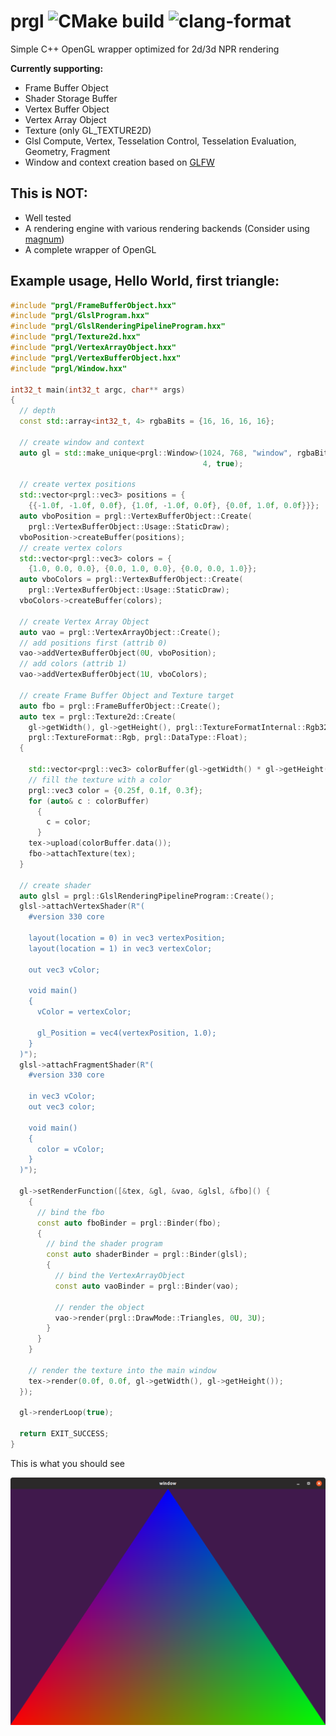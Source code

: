 # prgl ![CMake build](https://github.com/lindemeier/prgl/workflows/CMake-build/badge.svg) ![clang-format](https://github.com/lindemeier/prgl/workflows/clang-format/badge.svg)
Simple C++ OpenGL wrapper optimized for 2d/3d NPR rendering

**Currently supporting:**

* Frame Buffer Object
* Shader Storage Buffer
* Vertex Buffer Object
* Vertex Array Object
* Texture (only GL_TEXTURE2D)
* Glsl Compute, Vertex, Tesselation Control, Tesselation Evaluation, Geometry, Fragment
* Window and context creation based on [GLFW](https://github.com/glfw/glfw)


## This is NOT:

* Well tested
* A rendering engine with various rendering backends (Consider using [magnum](https://github.com/mosra/magnum))
* A complete wrapper of OpenGL

## Example usage, Hello World, first triangle:

```C++
#include "prgl/FrameBufferObject.hxx"
#include "prgl/GlslProgram.hxx"
#include "prgl/GlslRenderingPipelineProgram.hxx"
#include "prgl/Texture2d.hxx"
#include "prgl/VertexArrayObject.hxx"
#include "prgl/VertexBufferObject.hxx"
#include "prgl/Window.hxx"

int32_t main(int32_t argc, char** args)
{
  // depth
  const std::array<int32_t, 4> rgbaBits = {16, 16, 16, 16};

  // create window and context
  auto gl = std::make_unique<prgl::Window>(1024, 768, "window", rgbaBits, 16, 8,
                                           4, true);

  // create vertex positions
  std::vector<prgl::vec3> positions = {
    {{-1.0f, -1.0f, 0.0f}, {1.0f, -1.0f, 0.0f}, {0.0f, 1.0f, 0.0f}}};
  auto vboPosition = prgl::VertexBufferObject::Create(
    prgl::VertexBufferObject::Usage::StaticDraw);
  vboPosition->createBuffer(positions);
  // create vertex colors
  std::vector<prgl::vec3> colors = {
    {1.0, 0.0, 0.0}, {0.0, 1.0, 0.0}, {0.0, 0.0, 1.0}};
  auto vboColors = prgl::VertexBufferObject::Create(
    prgl::VertexBufferObject::Usage::StaticDraw);
  vboColors->createBuffer(colors);

  // create Vertex Array Object
  auto vao = prgl::VertexArrayObject::Create();
  // add positions first (attrib 0)
  vao->addVertexBufferObject(0U, vboPosition);
  // add colors (attrib 1)
  vao->addVertexBufferObject(1U, vboColors);

  // create Frame Buffer Object and Texture target
  auto fbo = prgl::FrameBufferObject::Create();
  auto tex = prgl::Texture2d::Create(
    gl->getWidth(), gl->getHeight(), prgl::TextureFormatInternal::Rgb32F,
    prgl::TextureFormat::Rgb, prgl::DataType::Float);
  {

    std::vector<prgl::vec3> colorBuffer(gl->getWidth() * gl->getHeight());
    // fill the texture with a color
    prgl::vec3 color = {0.25f, 0.1f, 0.3f};
    for (auto& c : colorBuffer)
      {
        c = color;
      }
    tex->upload(colorBuffer.data());
    fbo->attachTexture(tex);
  }

  // create shader
  auto glsl = prgl::GlslRenderingPipelineProgram::Create();
  glsl->attachVertexShader(R"(
    #version 330 core

    layout(location = 0) in vec3 vertexPosition;
    layout(location = 1) in vec3 vertexColor;

    out vec3 vColor;

    void main()
    {
      vColor = vertexColor;

      gl_Position = vec4(vertexPosition, 1.0);
    }
  )");
  glsl->attachFragmentShader(R"(
    #version 330 core

    in vec3 vColor;
    out vec3 color;

    void main()
    {
      color = vColor;
    }
  )");

  gl->setRenderFunction([&tex, &gl, &vao, &glsl, &fbo]() {
    {
      // bind the fbo
      const auto fboBinder = prgl::Binder(fbo);
      {
        // bind the shader program
        const auto shaderBinder = prgl::Binder(glsl);
        {
          // bind the VertexArrayObject
          const auto vaoBinder = prgl::Binder(vao);

          // render the object
          vao->render(prgl::DrawMode::Triangles, 0U, 3U);
        }
      }
    }

    // render the texture into the main window
    tex->render(0.0f, 0.0f, gl->getWidth(), gl->getHeight());
  });

  gl->renderLoop(true);

  return EXIT_SUCCESS;
}

```
This is what you should see

![](doc/prgl_FirstTriangle.png)
